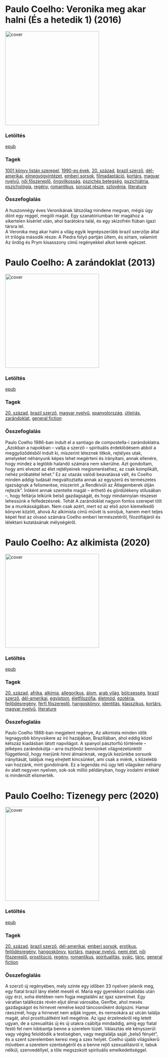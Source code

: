# <a name="id_264">Paulo Coelho: Veronika meg akar halni (És a hetedik 1) (2016)</a>
<img src="https://github.com/BercziSandor/calibre_lib/raw/main/libs/main/Paulo%20Coelho/Veronika%20meg%20akar%20halni%20%28264%29/cover.jpg" alt="cover" width="300"/>

### Letöltés
[epub](https://github.com/BercziSandor/calibre_lib/raw/main/libs/main/Paulo%20Coelho/Veronika%20meg%20akar%20halni%20%28264%29/Veronika%20meg%20akar%20halni%20-%20Paulo%20Coelho.epub)

### Tagek
[1001 könyv listán szerepel](https://github.com/berczisandor/calibre_lib/libs/main/blob/main/_tags/1001%20k%c3%b6nyv%20list%c3%a1n%20szerepel.md), [1990-es évek](https://github.com/berczisandor/calibre_lib/libs/main/blob/main/_tags/1990-es%20%c3%a9vek.md), [20. század](https://github.com/berczisandor/calibre_lib/libs/main/blob/main/_tags/20.%20sz%c3%a1zad.md), [brazil szerző](https://github.com/berczisandor/calibre_lib/libs/main/blob/main/_tags/brazil%20szerz%c5%91.md), [dél-amerikai](https://github.com/berczisandor/calibre_lib/libs/main/blob/main/_tags/d%c3%a9l-amerikai.md), [elmegyógyintézet](https://github.com/berczisandor/calibre_lib/libs/main/blob/main/_tags/elmegy%c3%b3gyint%c3%a9zet.md), [emberi sorsok](https://github.com/berczisandor/calibre_lib/libs/main/blob/main/_tags/emberi%20sorsok.md), [filmadaptáció](https://github.com/berczisandor/calibre_lib/libs/main/blob/main/_tags/filmadapt%c3%a1ci%c3%b3.md), [kortárs](https://github.com/berczisandor/calibre_lib/libs/main/blob/main/_tags/kort%c3%a1rs.md), [magyar nyelvű](https://github.com/berczisandor/calibre_lib/libs/main/blob/main/_tags/magyar%20nyelv%c5%b1.md), [női főszereplő](https://github.com/berczisandor/calibre_lib/libs/main/blob/main/_tags/n%c5%91i%20f%c5%91szerepl%c5%91.md), [öngyilkosság](https://github.com/berczisandor/calibre_lib/libs/main/blob/main/_tags/%c3%b6ngyilkoss%c3%a1g.md), [pszichés betegség](https://github.com/berczisandor/calibre_lib/libs/main/blob/main/_tags/pszich%c3%a9s%20betegs%c3%a9g.md), [pszichiátria](https://github.com/berczisandor/calibre_lib/libs/main/blob/main/_tags/pszichi%c3%a1tria.md), [pszichológia](https://github.com/berczisandor/calibre_lib/libs/main/blob/main/_tags/pszichol%c3%b3gia.md), [regény](https://github.com/berczisandor/calibre_lib/libs/main/blob/main/_tags/reg%c3%a9ny.md), [romantikus](https://github.com/berczisandor/calibre_lib/libs/main/blob/main/_tags/romantikus.md), [sorozat része](https://github.com/berczisandor/calibre_lib/libs/main/blob/main/_tags/sorozat%20r%c3%a9sze.md), [szlovénia](https://github.com/berczisandor/calibre_lib/libs/main/blob/main/_tags/szlov%c3%a9nia.md), [literature](https://github.com/berczisandor/calibre_lib/libs/main/blob/main/_tags/literature.md)

### Összefoglalás
<div>
<p>A huszonnégy éves Veronikának látszólag mindene megvan, mégis úgy dönt egy reggel, megöli magát. Egy szanatóriumban tér magához a sikertelen kísérlet után, ahol barátokra talál, és egy skizofrén fiúban igazi társra lel.<br>A Veronika meg akar halni a világ egyik legnépszerűbb brazil szerzője által írt trilógia második része: A Piedra folyó partján ültem, és sírtam, valamint Az ördög és Prym kisasszony című regényekkel alkot kerek egészet.</p></div>


# <a name="id_260">Paulo Coelho: A zarándoklat (2013)</a>
<img src="https://github.com/BercziSandor/calibre_lib/raw/main/libs/main/Paulo%20Coelho/A%20zarandoklat%20%28260%29/cover.jpg" alt="cover" width="300"/>

### Letöltés
[epub](https://github.com/BercziSandor/calibre_lib/raw/main/libs/main/Paulo%20Coelho/A%20zarandoklat%20%28260%29/A%20zarandoklat%20-%20Paulo%20Coelho.epub)

### Tagek
[20. század](https://github.com/berczisandor/calibre_lib/libs/main/blob/main/_tags/20.%20sz%c3%a1zad.md), [brazil szerző](https://github.com/berczisandor/calibre_lib/libs/main/blob/main/_tags/brazil%20szerz%c5%91.md), [magyar nyelvű](https://github.com/berczisandor/calibre_lib/libs/main/blob/main/_tags/magyar%20nyelv%c5%b1.md), [spanyolország](https://github.com/berczisandor/calibre_lib/libs/main/blob/main/_tags/spanyolorsz%c3%a1g.md), [útleírás](https://github.com/berczisandor/calibre_lib/libs/main/blob/main/_tags/%c3%batle%c3%adr%c3%a1s.md), [zarándoklat](https://github.com/berczisandor/calibre_lib/libs/main/blob/main/_tags/zar%c3%a1ndoklat.md), [general fiction](https://github.com/berczisandor/calibre_lib/libs/main/blob/main/_tags/general%20fiction.md)

### Összefoglalás
<div>
<p>Paulo ​Coelho 1986-ban indult el a santiago de compostella-i zarándoklatra. „Azokban a napokban – vallja a szerző – spirituális érdeklődésem abból a meggyőződésből indult ki, miszerint léteznek titkok, rejtélyes utak, amelyeket néhányunk képes lehet megérteni és irányítani, annak ellenére, hogy mindez a legtöbb halandó számára nem sikerülne. Azt gondoltam, hogy ami elvezet az élet rejtélyeinek megismeréséhez, az csak komplikált, nehéz próbatétel lehet.” Ez az utazás valódi beavatássá vált, és Coelho minden addigi tudását megváltoztatta annak az egyszerű és természetes igazságnak a felismerése, miszerint „a Rendkívüli az Átlagemberek útján rejtezik”. Íróként annak szentelte magát – érthető és gördülékeny stílusában –, hogy feltárja lelkünk belső gazdagságát, és hogy mindannyian részesei lehessünk e felfedezésnek. Tehát A zarándoklat nagyon fontos szerepet tölt be a munkásságában. Nem csak azért, mert ez az első azon kiemelkedő könyvei között, ahová Az alkimista című művét is soroljuk, hanem mert teljes képet fest az olvasó számára Coelho emberi természetéről, filozófiájáról és lélektani kutatásának mélységéről.</p></div>


# <a name="id_261">Paulo Coelho: Az alkimista (2020)</a>
<img src="https://github.com/BercziSandor/calibre_lib/raw/main/libs/main/Paulo%20Coelho/Az%20alkimista%20%28261%29/cover.jpg" alt="cover" width="300"/>

### Letöltés
[epub](https://github.com/BercziSandor/calibre_lib/raw/main/libs/main/Paulo%20Coelho/Az%20alkimista%20%28261%29/Az%20alkimista%20-%20Paulo%20Coelho.epub)

### Tagek
[20. század](https://github.com/berczisandor/calibre_lib/libs/main/blob/main/_tags/20.%20sz%c3%a1zad.md), [afrika](https://github.com/berczisandor/calibre_lib/libs/main/blob/main/_tags/afrika.md), [alkímia](https://github.com/berczisandor/calibre_lib/libs/main/blob/main/_tags/alk%c3%admia.md), [allegorikus](https://github.com/berczisandor/calibre_lib/libs/main/blob/main/_tags/allegorikus.md), [álom](https://github.com/berczisandor/calibre_lib/libs/main/blob/main/_tags/%c3%a1lom.md), [arab világ](https://github.com/berczisandor/calibre_lib/libs/main/blob/main/_tags/arab%20vil%c3%a1g.md), [bölcsesség](https://github.com/berczisandor/calibre_lib/libs/main/blob/main/_tags/b%c3%b6lcsess%c3%a9g.md), [brazil szerző](https://github.com/berczisandor/calibre_lib/libs/main/blob/main/_tags/brazil%20szerz%c5%91.md), [dél-amerikai](https://github.com/berczisandor/calibre_lib/libs/main/blob/main/_tags/d%c3%a9l-amerikai.md), [egyiptom](https://github.com/berczisandor/calibre_lib/libs/main/blob/main/_tags/egyiptom.md), [életfilozófia](https://github.com/berczisandor/calibre_lib/libs/main/blob/main/_tags/%c3%a9letfiloz%c3%b3fia.md), [életmód](https://github.com/berczisandor/calibre_lib/libs/main/blob/main/_tags/%c3%a9letm%c3%b3d.md), [ezotéria](https://github.com/berczisandor/calibre_lib/libs/main/blob/main/_tags/ezot%c3%a9ria.md), [fejlődésregény](https://github.com/berczisandor/calibre_lib/libs/main/blob/main/_tags/fejl%c5%91d%c3%a9sreg%c3%a9ny.md), [férfi főszereplő](https://github.com/berczisandor/calibre_lib/libs/main/blob/main/_tags/f%c3%a9rfi%20f%c5%91szerepl%c5%91.md), [hangoskönyv](https://github.com/berczisandor/calibre_lib/libs/main/blob/main/_tags/hangosk%c3%b6nyv.md), [identitás](https://github.com/berczisandor/calibre_lib/libs/main/blob/main/_tags/identit%c3%a1s.md), [klasszikus](https://github.com/berczisandor/calibre_lib/libs/main/blob/main/_tags/klasszikus.md), [kortárs](https://github.com/berczisandor/calibre_lib/libs/main/blob/main/_tags/kort%c3%a1rs.md), [magyar nyelvű](https://github.com/berczisandor/calibre_lib/libs/main/blob/main/_tags/magyar%20nyelv%c5%b1.md), [literature](https://github.com/berczisandor/calibre_lib/libs/main/blob/main/_tags/literature.md)

### Összefoglalás
<div>
<p>Paulo Coelho 1988-ban megjelent regénye, Az alkimista minden idők legnagyobb könyvsikere az író hazájában, Brazíliában, ahol eddig közel kétszáz kiadásban látott napvilágot. A spanyol pásztorfiú története – jelképes zarándokútja – arra ösztönöz bennünket világnézetünktől függetlenül, hogy merjünk hinni álmainknak, vegyük kezünkbe sorsunk irányítását, találjuk meg elrejtett kincsünket, ami csak a miénk, s közelebb van hozzánk, mint gondolnánk. Ez a legendás mű úgy lett világsiker néhány év alatt negyven nyelven, sok-sok millió példányban, hogy irodalmi értékét is mindenütt elismerték.</p></div>


# <a name="id_263">Paulo Coelho: Tizenegy perc (2020)</a>
<img src="https://github.com/BercziSandor/calibre_lib/raw/main/libs/main/Paulo%20Coelho/Tizenegy%20perc%20%28263%29/cover.jpg" alt="cover" width="300"/>

### Letöltés
[epub](https://github.com/BercziSandor/calibre_lib/raw/main/libs/main/Paulo%20Coelho/Tizenegy%20perc%20%28263%29/Tizenegy%20perc%20-%20Paulo%20Coelho.epub)

### Tagek
[20. század](https://github.com/berczisandor/calibre_lib/libs/main/blob/main/_tags/20.%20sz%c3%a1zad.md), [brazil szerző](https://github.com/berczisandor/calibre_lib/libs/main/blob/main/_tags/brazil%20szerz%c5%91.md), [dél-amerikai](https://github.com/berczisandor/calibre_lib/libs/main/blob/main/_tags/d%c3%a9l-amerikai.md), [emberi sorsok](https://github.com/berczisandor/calibre_lib/libs/main/blob/main/_tags/emberi%20sorsok.md), [erotikus](https://github.com/berczisandor/calibre_lib/libs/main/blob/main/_tags/erotikus.md), [fejlődésregény](https://github.com/berczisandor/calibre_lib/libs/main/blob/main/_tags/fejl%c5%91d%c3%a9sreg%c3%a9ny.md), [hangoskönyv](https://github.com/berczisandor/calibre_lib/libs/main/blob/main/_tags/hangosk%c3%b6nyv.md), [kortárs](https://github.com/berczisandor/calibre_lib/libs/main/blob/main/_tags/kort%c3%a1rs.md), [magyar nyelvű](https://github.com/berczisandor/calibre_lib/libs/main/blob/main/_tags/magyar%20nyelv%c5%b1.md), [nemi élet](https://github.com/berczisandor/calibre_lib/libs/main/blob/main/_tags/nemi%20%c3%a9let.md), [női főszereplő](https://github.com/berczisandor/calibre_lib/libs/main/blob/main/_tags/n%c5%91i%20f%c5%91szerepl%c5%91.md), [prostitúció](https://github.com/berczisandor/calibre_lib/libs/main/blob/main/_tags/prostit%c3%baci%c3%b3.md), [regény](https://github.com/berczisandor/calibre_lib/libs/main/blob/main/_tags/reg%c3%a9ny.md), [romantikus](https://github.com/berczisandor/calibre_lib/libs/main/blob/main/_tags/romantikus.md), [spiritualitás](https://github.com/berczisandor/calibre_lib/libs/main/blob/main/_tags/spiritualit%c3%a1s.md), [svájc](https://github.com/berczisandor/calibre_lib/libs/main/blob/main/_tags/sv%c3%a1jc.md), [tánc](https://github.com/berczisandor/calibre_lib/libs/main/blob/main/_tags/t%c3%a1nc.md), [general fiction](https://github.com/berczisandor/calibre_lib/libs/main/blob/main/_tags/general%20fiction.md)

### Összefoglalás
<div>
<p>A szerző új regényében, mely szinte egy időben 33 nyelven jelenik meg, egy fiatal brazil lány életét meséli el. Maria egy gyerekkori csalódás után úgy érzi, soha életében nem fogja megtalálni az igaz szerelmet. Egy váratlan találkozás révén eljut álmai városába, Genfbe, ahol mesés gazdagságot és hírnevet remélve kezd táncosnőként dolgozni. Hamar ráeszmél, hogy a hírnevet nem adják ingyen, és nemsokára az utcán találja magát, ahol prostituáltként kell megélnie. Az igaz érzelmekről rég letett ugyan, de a szexualitás új és új utakra csábítja mindaddig, amíg egy fiatal festő fel nem lobbantja benne a szerelem tüzét. Választás elé kényszerül: vagy végleg feloldódik a testiségben, vagy megtalálja saját „belső fényét”, és a szent szerelemben keresi meg a szex helyét. Coelho újabb világsikerű művében a szerelem szentségéről és a benne rejlő szexualitásról ír, tabuk nélkül, szenvedéllyel, a tőle megszokott spirituális emelkedettséggel.</p></div>


